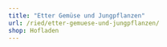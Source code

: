 ```yaml
---
title: "Etter Gemüse und Jungpflanzen"
url: /ried/etter-gemuese-und-jungpflanzen/
shop: Hofladen
---
```

